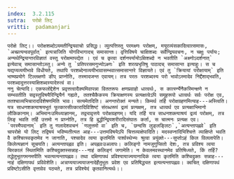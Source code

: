 ```yaml
---
index:  3.2.115
sutra:  परोक्षे लिट्
vritti:  padamanjari
---
```


	परोक्षे लिट्।। परोक्षशब्दोऽयमतीन्द्रियवाचो प्रसिद्धः। व्युत्पत्तिस्तु परमक्ष्णः परोक्षम्, मयूरव्यंसकादित्वात्समासः, `अच्प्रत्यन्ववपूर्वात्` इत्यत्राजिति योगविभागादच् समासान्तः। वृत्तिविषये चाक्षिशब्दः सर्वेन्द्रियवचनः, न चक्षुः पर्यायः; अन्यथेन्द्रियान्तरविज्ञातं वस्तु परोक्षमापद्येत । एवं च कृत्वा दर्शनपर्यायोऽक्षिशब्दो न भवतीति `अक्ष्णोऽदर्शनात्` इत्येवाच् समासान्तोऽस्तु। अन्ये तु `प्रतिपरसमनुभ्योऽक्ष्णः` इति शरत्प्रभृतिषु पाठादच् समासान्त इत्याहुः। स च यद्यप्यव्ययीभावे विधीयते, तथापि परशब्देनाव्ययीभावासम्भवात्समासान्तरे विज्ञायते। एवं तु `क्रियायां परोक्षायाम्` इति भाष्यप्रयोगे टिल्लक्षणो ङीप् प्राप्नोति, तस्मादजन्त एवायम्। तत्र परतः परशब्दस्य परो भावोऽस्मादेव निर्द्देशाद्भवति, परशब्दादुत्तरस्याक्षिशब्दस्यादेरुत्वं वा।
	ननु चेत्यादि। एकफलोद्देशेन प्रवृत्तत्वादैक्यमिवापन्ना विततरूपः क्षणप्रवाहो धात्वर्थः, स कार्त्स्न्येनैकस्मिन्क्षणे न सम्भवतीति सद्वस्तुविषयैरिन्द्रियैर्न गह्यते, ततश्चैकैकस्य क्रियाक्षणस्य प्रत्यक्षत्वेऽपि समूहरूपो धात्वर्थः सर्वः परोक्ष एव, ततश्चाव्यभिचारादविशेषणमिति भावः। सत्यमेतदिति। अनन्तरोक्तं मन्यते। किमर्थ तर्हि परोक्षग्रहणमित्याह---अस्त्विति। यत्र साधनशक्त्याश्रयभूतं फूत्कारसीत्कारादिविशिष्टं संरब्धरूपं द्रव्यं प्रत्यक्षम्, तत्र धात्वर्थ एव प्रत्यक्षाभिमानो लौकिकानाम्। अभिमानःउमिथ्याज्ञानम्, तद्व्यावृत्तये परोक्षग्रहणम्। यदि तर्हि यत्र साधनशक्त्याश्रयं द्रव्यं परोक्षम्, तत्र लिङ् भवति तर्हि उत्तमो न प्राप्नोति, तत्र हि बुद्धीन्द्रियशरीरादिसंघातः कर्ता, स चात्मनः प्रत्यक्ष एव। `परस्मैपदानाम्` इति तु णलादेशवचनं `णलुत्तमो वा` इति च, `छन्दसि लुङ्लङ्लिटः`,`अत्यन्तापह्नवे` इति चापरोक्षे यो लिट् तद्विषयं भविष्यतीत्यत आह---उत्तमविषयेऽपि चित्तव्याक्षेपादिति। मदस्वप्नादिभिश्चित्ते व्याक्षिप्ते भवति वै कश्चित्स्वकृतमेव न जानाति, पश्चादेव त्वया कृतमिति पार्श्वस्थेभ्यः श्रुत्वा प्रयुंक्ते---सुप्तोऽहं किल विललापेति। किलेत्यज्ञानं सूचयति। अत्यन्तापह्नव इति। अपह्नवःउअलापः। कलिङ्गो नामजुगुप्सितो देशः, तत्र प्रविश्य त्वया चिरकालं स्थितमिति कश्चिदुक्तस्सन्नाह---नाहं कलिङ्गं जगामेति। न केवलमवस्थानमेव प्रतिषिध्यते, किं तर्हि? तद्धेतुभूतगमनमपीति भवत्यत्यन्तापह्नवः। तथा दक्षिणापथं प्रविश्यायाज्ययानादिकं त्वया कृतमिति कश्चिदुक्तः सन्नाह---नाहं दक्षिणापथं प्रविवेशेति। अत्राप्ययाज्ययाजनादेर्हेतुभूतः प्रवेश एव प्रतिषिद्ध्यत इत्यत्यन्तापह्नवः। क्वचित् दक्षिणापथं प्रविष्टोऽसीति वृत्तावेव पठ्यते, तत्र प्रविश्येदं कृतवानित्यर्थः।।
